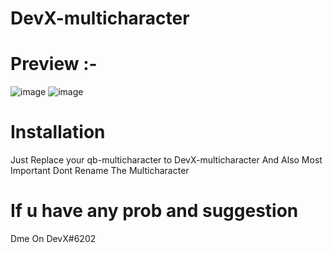 # DevX-multicharacter

# Preview :-
![image](https://cdn.discordapp.com/attachments/937022391949869086/996375243050451024/Screenshot_20.png)
![image](https://cdn.discordapp.com/attachments/937022391949869086/996375082861604874/Screenshot_6.png)

# Installation

Just Replace your qb-multicharacter to DevX-multicharacter
And Also Most Important Dont Rename The Multicharacter
# If u have any prob and suggestion 
Dme On DevX#6202


 
